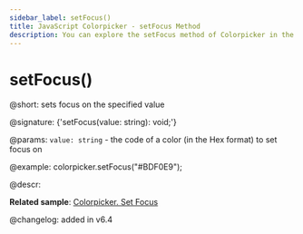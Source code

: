 ```yaml
---
sidebar_label: setFocus()
title: JavaScript Colorpicker - setFocus Method 
description: You can explore the setFocus method of Colorpicker in the documentation of the DHTMLX JavaScript UI library. Browse developer guides and API reference, try out code examples and live demos, and download a free 30-day evaluation version of DHTMLX Suite 7.
---
```


# setFocus()

@short: sets focus on the specified value

@signature: {'setFocus(value: string): void;'}

@params:
`value: string` - the code of a color (in the Hex format) to set focus on

@example:
colorpicker.setFocus("#BDF0E9");

@descr:

**Related sample**: [Colorpicker. Set Focus](https://snippet.dhtmlx.com/fg13r3uh)

@changelog:
added in v6.4

[comment]: # (@related: colorpicker/manipulating_colorpicker.md#setting-focus-on-a-color)
